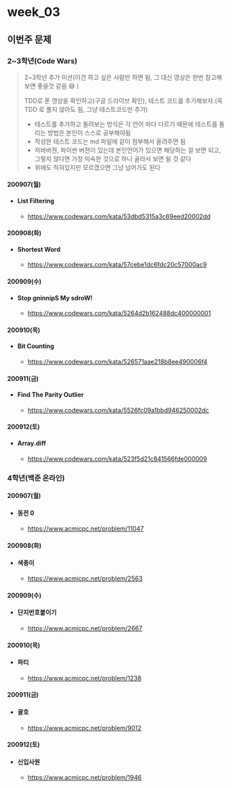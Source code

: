 # week_03

## 이번주 문제



### 2~3학년(Code Wars)

> 2~3학년 추가 미션(이건 하고 싶은 사람만 하면 됨, 그 대신 영상은 한번 참고해보면 좋을것 같음 :smile: )
>
> TDD로 푼 영상을 확인하고(구글 드라이브 확인), 테스트 코드를 추가해보자.(꼭 TDD 로 풀지 않아도 됨, 그냥 테스트코드만 추가)
>
> * 테스트를 추가하고 돌려보는 방식은 각 언어 마다 다르기 때문에 테스트를 돌리는 방법은 본인이 스스로 공부해야됨
> * 작성한 테스트 코드는 md 파일에 같이 첨부해서 올려주면 됨
> * 자바버젼, 파이썬 버젼이 있는데 본인언어가 있으면 해당하는 걸 보면 되고, 그렇지 않다면 가장 익숙한 것으로 하나 골라서 보면 될 것 같다
> * 위에도 적혀있지만 모르겠으면 그냥 넘어가도 된다

#### 200907(월)

* #### List Filtering

  * https://www.codewars.com/kata/53dbd5315a3c69eed20002dd

#### 200908(화)

* #### Shortest Word

  * https://www.codewars.com/kata/57cebe1dc6fdc20c57000ac9

#### 200909(수)

* #### Stop gninnipS My sdroW!

  * https://www.codewars.com/kata/5264d2b162488dc400000001

#### 200910(목)

* #### Bit Counting

  * https://www.codewars.com/kata/526571aae218b8ee490006f4

#### 200911(금)

* #### Find The Parity Outlier

  * https://www.codewars.com/kata/5526fc09a1bbd946250002dc

#### 200912(토)

* #### Array.diff

  * https://www.codewars.com/kata/523f5d21c841566fde000009



### 4학년(백준 온라인)

#### 200907(월)

* #### 동전 0

  * https://www.acmicpc.net/problem/11047

#### 200908(화)

* #### 색종이

  * https://www.acmicpc.net/problem/2563

#### 200909(수)

* #### 단지번호붙이기

  * https://www.acmicpc.net/problem/2667

#### 200910(목)

* #### 파티

  * https://www.acmicpc.net/problem/1238

#### 200911(금)

* #### 괄호

  * https://www.acmicpc.net/problem/9012

#### 200912(토)

* #### 신입사원

  * https://www.acmicpc.net/problem/1946

